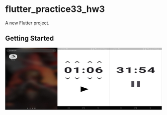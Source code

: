 # flutter_practice33_hw3

A new Flutter project.

## Getting Started

<div style="display: flex; justify-content: space-between;">
  <img src="assets/images/image1.jpg" alt="Image 1" width="420" height="200">
  <img src="assets/images/image2.jpg" alt="Image 2" width="420" height="200">
    <img src="assets/images/image3.jpg" alt="Image 2" width="420" height="200">
</div>
